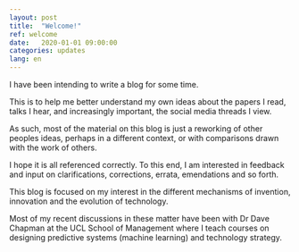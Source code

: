 ```yaml
---
layout: post
title:  "Welcome!"
ref: welcome
date:   2020-01-01 09:00:00
categories: updates
lang: en
---
```


I have been intending to write a blog for some time.

This is to help me better understand my own ideas about the papers I read, talks I hear, and increasingly important, the social media threads I view.

As such, most of the material on this blog is just a reworking of other peoples ideas, perhaps in a different context, or with comparisons drawn with the work of others.

I hope it is all referenced correctly. To this end, I am interested in feedback and input on clarifications, corrections, errata, emendations and so forth.

This blog is focused on my interest in the different mechanisms of invention, innovation and the evolution of technology.

Most of my recent discussions in these matter have been with Dr Dave Chapman at the UCL School of Management where I teach courses on designing predictive systems (machine learning) and technology strategy.
